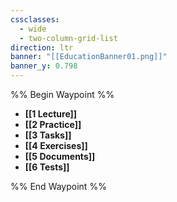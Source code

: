 ```yaml
---
cssclasses:
  - wide
  - two-column-grid-list
direction: ltr
banner: "[[EducationBanner01.png]]"
banner_y: 0.798
---
```


%% Begin Waypoint %%
- **[[1 Lecture]]**
- **[[2 Practice]]**
- **[[3 Tasks]]**
- **[[4 Exercises]]**
- **[[5 Documents]]**
- **[[6 Tests]]**

%% End Waypoint %%